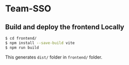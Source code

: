 # Team-SSO

## Build and deploy the frontend Locally

```bash
$ cd frontend/
$ npm install --save-build vite
$ npm run build
```

This generates `dist/` folder in `frontend/` folder.


